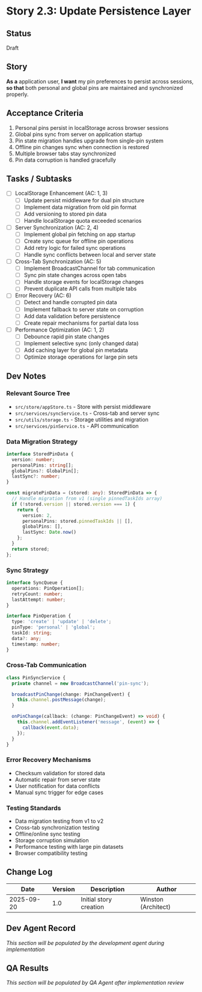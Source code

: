 # Story 2.3: Update Persistence Layer

## Status
Draft

## Story
**As a** application user,
**I want** my pin preferences to persist across sessions,
**so that** both personal and global pins are maintained and synchronized properly.

## Acceptance Criteria

1. Personal pins persist in localStorage across browser sessions
2. Global pins sync from server on application startup
3. Pin state migration handles upgrade from single-pin system
4. Offline pin changes sync when connection is restored
5. Multiple browser tabs stay synchronized
6. Pin data corruption is handled gracefully

## Tasks / Subtasks

- [ ] LocalStorage Enhancement (AC: 1, 3)
  - [ ] Update persist middleware for dual pin structure
  - [ ] Implement data migration from old pin format
  - [ ] Add versioning to stored pin data
  - [ ] Handle localStorage quota exceeded scenarios

- [ ] Server Synchronization (AC: 2, 4)
  - [ ] Implement global pin fetching on app startup
  - [ ] Create sync queue for offline pin operations
  - [ ] Add retry logic for failed sync operations
  - [ ] Handle sync conflicts between local and server state

- [ ] Cross-Tab Synchronization (AC: 5)
  - [ ] Implement BroadcastChannel for tab communication
  - [ ] Sync pin state changes across open tabs
  - [ ] Handle storage events for localStorage changes
  - [ ] Prevent duplicate API calls from multiple tabs

- [ ] Error Recovery (AC: 6)
  - [ ] Detect and handle corrupted pin data
  - [ ] Implement fallback to server state on corruption
  - [ ] Add data validation before persistence
  - [ ] Create repair mechanisms for partial data loss

- [ ] Performance Optimization (AC: 1, 2)
  - [ ] Debounce rapid pin state changes
  - [ ] Implement selective sync (only changed data)
  - [ ] Add caching layer for global pin metadata
  - [ ] Optimize storage operations for large pin sets

## Dev Notes

### Relevant Source Tree
- `src/store/appStore.ts` - Store with persist middleware
- `src/services/syncService.ts` - Cross-tab and server sync
- `src/utils/storage.ts` - Storage utilities and migration
- `src/services/pinService.ts` - API communication

### Data Migration Strategy
```typescript
interface StoredPinData {
  version: number;
  personalPins: string[];
  globalPins?: GlobalPin[];
  lastSync?: number;
}

const migratePinData = (stored: any): StoredPinData => {
  // Handle migration from v1 (single pinnedTaskIds array)
  if (!stored.version || stored.version === 1) {
    return {
      version: 2,
      personalPins: stored.pinnedTaskIds || [],
      globalPins: [],
      lastSync: Date.now()
    };
  }
  return stored;
};
```

### Sync Strategy
```typescript
interface SyncQueue {
  operations: PinOperation[];
  retryCount: number;
  lastAttempt: number;
}

interface PinOperation {
  type: 'create' | 'update' | 'delete';
  pinType: 'personal' | 'global';
  taskId: string;
  data?: any;
  timestamp: number;
}
```

### Cross-Tab Communication
```typescript
class PinSyncService {
  private channel = new BroadcastChannel('pin-sync');

  broadcastPinChange(change: PinChangeEvent) {
    this.channel.postMessage(change);
  }

  onPinChange(callback: (change: PinChangeEvent) => void) {
    this.channel.addEventListener('message', (event) => {
      callback(event.data);
    });
  }
}
```

### Error Recovery Mechanisms
- Checksum validation for stored data
- Automatic repair from server state
- User notification for data conflicts
- Manual sync trigger for edge cases

### Testing Standards
- Data migration testing from v1 to v2
- Cross-tab synchronization testing
- Offline/online sync testing
- Storage corruption simulation
- Performance testing with large pin datasets
- Browser compatibility testing

## Change Log

| Date | Version | Description | Author |
|------|---------|-------------|--------|
| 2025-09-20 | 1.0 | Initial story creation | Winston (Architect) |

## Dev Agent Record
*This section will be populated by the development agent during implementation*

## QA Results
*This section will be populated by QA Agent after implementation review*